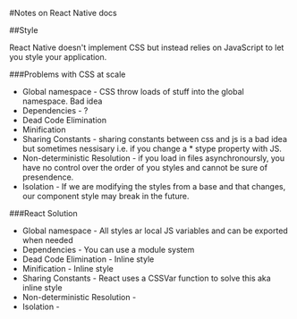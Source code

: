#Notes on React Native docs

##Style

React Native doesn't implement CSS but instead relies on JavaScript to let you style your application.

###Problems with CSS at scale

* Global namespace - CSS throw loads of stuff into the global namespace. Bad idea
* Dependencies - ?
* Dead Code Elimination
* Minification
* Sharing Constants - sharing constants between css and js is a bad idea but sometimes nessisary i.e. if you change a * stype property with JS.
* Non-deterministic Resolution - if you load in files asynchronoursly, you have no control over the order of you styles and cannot be sure of presendence. 
* Isolation - If we are modifying the styles from a base and that changes, our component style may break in the future.

###React Solution
* Global namespace -  All styles ar local JS variables and can be exported when needed
* Dependencies -  You can use a module system
* Dead Code Elimination -  Inline style
* Minification - Inline style
* Sharing Constants - React uses a CSSVar function to solve this aka inline style
* Non-deterministic Resolution - 
* Isolation - 


